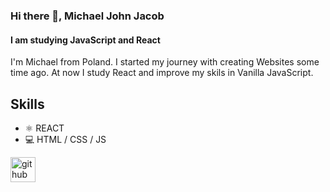 ### Hi there 👋, Michael John Jacob
#### I am studying JavaScript and React
I'm Michael from Poland. I started my journey with creating Websites some time ago. At now I study React and improve my skils in Vanilla JavaScript.

## Skills
* ⚛ REACT 
* 💻 HTML / CSS / JS

[<img src='https://cdn.jsdelivr.net/npm/simple-icons@3.0.1/icons/github.svg' alt='github' height='40'>](https://github.com/MichaelJohnJacob)  
